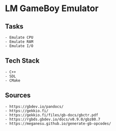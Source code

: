 # LM GameBoy Emulator

## Tasks
    - Emulate CPU
    - Emulate RAM
    - Emulate I/O

## Tech Stack
    - C++
    - SDL
    - CMake

## Sources
    - https://gbdev.io/pandocs/
    - https://gekkio.fi/
    - https://gekkio.fi/files/gb-docs/gbctr.pdf
    - https://rgbds.gbdev.io/docs/v0.9.0/gbz80.7
    - https://meganesu.github.io/generate-gb-opcodes/

